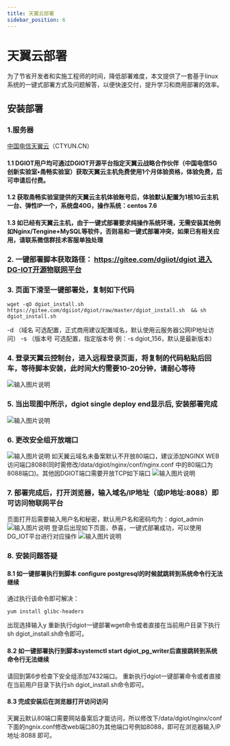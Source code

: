 ```yaml
---
title: 天翼云部署
sidebar_position: 6
---
```


# 天翼云部署
   为了节省开发者和实施工程师的时间，降低部署难度，本文提供了一套基于linux系统的一键式部署方式及问题解答，以便快速交付，提升学习和商用部署的效率。
## 安装部署
### 1.服务器
[中国电信天翼云](https://www.ctyun.cn/)（CTYUN.CN）
#### 1.1 DGIOT用户均可通过DGIOT开源平台指定天翼云战略合作伙伴（中国电信5G创新实验室•甬畅实验室）获取天翼云主机免费使用1个月体验资格，体验免费，后可申请后付费。
#### 1.2 获取甬畅实验室提供的天翼云主机体验账号后，体验默认配置为1核1G云主机一台、弹性IP一个，系统盘40G，操作系统：centos 7.6
#### 1.3 如已经有天翼云主机，由于一键式部署要求纯操作系统环境，无需安装其他例如Nginx/Tengine+MySQL等软件，否则易和一键式部署冲突，如果已有相关应用，请联系微信群技术客服单独处理
### 2. 一键部署脚本获取路径： https://gitee.com/dgiiot/dgiot 进入DG-IOT开源物联网平台
### 3. 页面下滑至一键部署处，复制如下代码
```
wget -qO dgiot_install.sh https://gitee.com/dgiiot/dgiot/raw/master/dgiot_install.sh  && sh dgiot_install.sh
```
-d （域名  可选配置，正式商用建议配置域名，默认使用云服务器公网IP地址访问）
-s （版本号 可选配置，指定版本号 例：-s dgiot_156，默认是最新版本）

### 4. 登录天翼云控制台，进入远程登录页面，将复制的代码粘贴后回车，等待脚本安装，此时间大约需要10-20分钟，请耐心等待
![输入图片说明](https://images.gitee.com/uploads/images/2022/0112/145803_a74466ae_8203168.png "屏幕截图.png")
### 5. 当出现图中所示，dgiot single deploy end显示后, 安装部署完成
![输入图片说明](https://images.gitee.com/uploads/images/2022/0112/145857_78974067_8203168.png "屏幕截图.png")
### 6. 更改安全组开放端口
![输入图片说明](https://images.gitee.com/uploads/images/2022/0112/150024_6ff81bf0_8203168.png "屏幕截图.png")
如天翼云域名未备案默认不开放80端口，建议添加NGINX WEB访问端口8088(同时需修改/data/dgiot/nginx/conf/nginx.conf 中的80端口为8088端口)。其他因DGIOT端口需要开放TCP如下端口
![输入图片说明](https://images.gitee.com/uploads/images/2022/0112/150102_f06e4036_8203168.png "屏幕截图.png")
### 7. 部署完成后，打开浏览器，输入域名/IP地址（或IP地址:8088）即可访问物联网平台
页面打开后需要输入用户名和秘密，默认用户名和密码均为：dgiot_admin
![输入图片说明](https://images.gitee.com/uploads/images/2022/0112/150143_089b4a79_8203168.png "屏幕截图.png")
登录后出现如下页面，恭喜，一键式部署成功，可以使用DG_IOT平台进行对应操作
![输入图片说明](https://images.gitee.com/uploads/images/2022/0112/150211_a4c690eb_8203168.png "屏幕截图.png")
### 8. 安装问题答疑
#### 8.1 如一键部署执行到脚本 configure postgresql的时候就跳转到系统命令行无法继续
通过执行该命令即可解决：
```
yum install glibc-headers
```
出现选择输入y
重新执行dgiot一键部署wget命令或者直接在当前用户目录下执行sh dgiot_install.sh命令即可。

#### 8.2 如一键部署执行到脚本systemctl start dgiot_pg_writer后直接跳转到系统命令行无法继续

请回到第6步检查下安全组添加7432端口。
重新执行dgiot一键部署命令或者直接在当前用户目录下执行sh dgiot_install.sh命令即可。

#### 8.3 完成安装后在浏览器打开访问访问

天翼云默认80端口需要网站备案后才能访问，所以修改下/data/dgiot/nginx/conf 下面的ngnix.conf修改web端口80为其他端口号例如8088，即可在浏览器输入IP地址:8088 即可。
